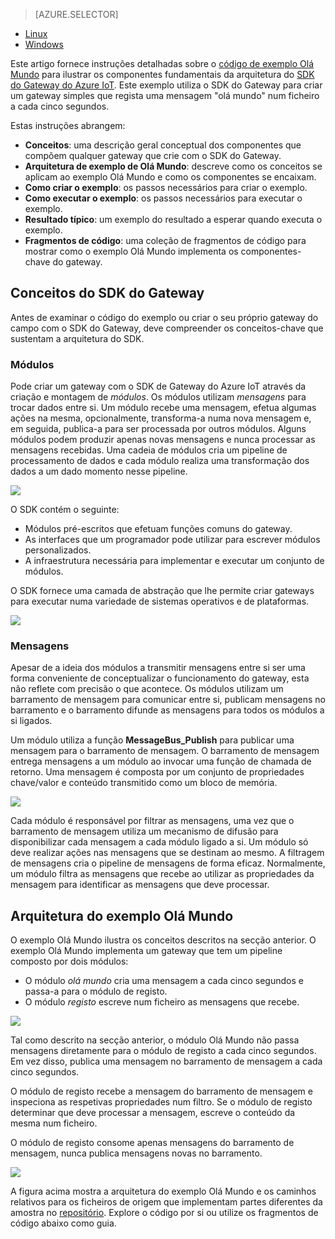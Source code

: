 > [AZURE.SELECTOR]
- [Linux](../articles/iot-hub/iot-hub-linux-gateway-sdk-get-started.md)
- [Windows](../articles/iot-hub/iot-hub-windows-gateway-sdk-get-started.md)

Este artigo fornece instruções detalhadas sobre o [código de exemplo Olá Mundo][lnk-helloworld-sample] para ilustrar os componentes fundamentais da arquitetura do [SDK do Gateway do Azure IoT][lnk-gateway-sdk]. Este exemplo utiliza o SDK do Gateway para criar um gateway simples que regista uma mensagem "olá mundo" num ficheiro a cada cinco segundos.

Estas instruções abrangem:

- **Conceitos**: uma descrição geral conceptual dos componentes que compõem qualquer gateway que crie com o SDK do Gateway.  
- **Arquitetura de exemplo de Olá Mundo**: descreve como os conceitos se aplicam ao exemplo Olá Mundo e como os componentes se encaixam.
- **Como criar o exemplo**: os passos necessários para criar o exemplo.
- **Como executar o exemplo**: os passos necessários para executar o exemplo. 
- **Resultado típico**: um exemplo do resultado a esperar quando executa o exemplo.
- **Fragmentos de código**: uma coleção de fragmentos de código para mostrar como o exemplo Olá Mundo implementa os componentes-chave do gateway.

## Conceitos do SDK do Gateway

Antes de examinar o código do exemplo ou criar o seu próprio gateway do campo com o SDK do Gateway, deve compreender os conceitos-chave que sustentam a arquitetura do SDK.

### Módulos

Pode criar um gateway com o SDK de Gateway do Azure IoT através da criação e montagem de *módulos*. Os módulos utilizam *mensagens* para trocar dados entre si. Um módulo recebe uma mensagem, efetua algumas ações na mesma, opcionalmente, transforma-a numa nova mensagem e, em seguida, publica-a para ser processada por outros módulos. Alguns módulos podem produzir apenas novas mensagens e nunca processar as mensagens recebidas. Uma cadeia de módulos cria um pipeline de processamento de dados e cada módulo realiza uma transformação dos dados a um dado momento nesse pipeline.

![][1]
 
O SDK contém o seguinte:

- Módulos pré-escritos que efetuam funções comuns do gateway.
- As interfaces que um programador pode utilizar para escrever módulos personalizados.
- A infraestrutura necessária para implementar e executar um conjunto de módulos.

O SDK fornece uma camada de abstração que lhe permite criar gateways para executar numa variedade de sistemas operativos e de plataformas.

![][2]

### Mensagens

Apesar de a ideia dos módulos a transmitir mensagens entre si ser uma forma conveniente de conceptualizar o funcionamento do gateway, esta não reflete com precisão o que acontece. Os módulos utilizam um barramento de mensagem para comunicar entre si, publicam mensagens no barramento e o barramento difunde as mensagens para todos os módulos a si ligados.

Um módulo utiliza a função **MessageBus_Publish** para publicar uma mensagem para o barramento de mensagem. O barramento de mensagem entrega mensagens a um módulo ao invocar uma função de chamada de retorno. Uma mensagem é composta por um conjunto de propriedades chave/valor e conteúdo transmitido como um bloco de memória.

![][3]

Cada módulo é responsável por filtrar as mensagens, uma vez que o barramento de mensagem utiliza um mecanismo de difusão para disponibilizar cada mensagem a cada módulo ligado a si. Um módulo só deve realizar ações nas mensagens que se destinam ao mesmo. A filtragem de mensagens cria o pipeline de mensagens de forma eficaz. Normalmente, um módulo filtra as mensagens que recebe ao utilizar as propriedades da mensagem para identificar as mensagens que deve processar.

## Arquitetura do exemplo Olá Mundo

O exemplo Olá Mundo ilustra os conceitos descritos na secção anterior. O exemplo Olá Mundo implementa um gateway que tem um pipeline composto por dois módulos:

-   O módulo *olá mundo* cria uma mensagem a cada cinco segundos e passa-a para o módulo de registo.
-   O módulo *registo* escreve num ficheiro as mensagens que recebe.

![][4]

Tal como descrito na secção anterior, o módulo Olá Mundo não passa mensagens diretamente para o módulo de registo a cada cinco segundos. Em vez disso, publica uma mensagem no barramento de mensagem a cada cinco segundos.

O módulo de registo recebe a mensagem do barramento de mensagem e inspeciona as respetivas propriedades num filtro. Se o módulo de registo determinar que deve processar a mensagem, escreve o conteúdo da mesma num ficheiro.

O módulo de registo consome apenas mensagens do barramento de mensagem, nunca publica mensagens novas no barramento.

![][5]

A figura acima mostra a arquitetura do exemplo Olá Mundo e os caminhos relativos para os ficheiros de origem que implementam partes diferentes da amostra no [repositório][lnk-gateway-sdk]. Explore o código por si ou utilize os fragmentos de código abaixo como guia.

<!-- Images -->
[1]: media/iot-hub-gateway-sdk-getstarted-selector/modules.png
[2]: media/iot-hub-gateway-sdk-getstarted-selector/modules_2.png
[3]: media/iot-hub-gateway-sdk-getstarted-selector/messages_1.png
[4]: media/iot-hub-gateway-sdk-getstarted-selector/high_level_architecture.png
[5]: media/iot-hub-gateway-sdk-getstarted-selector/detailed_architecture.png

<!-- Links -->
[lnk-helloworld-sample]: https://github.com/Azure/azure-iot-gateway-sdk/tree/master/samples/hello_world
[lnk-gateway-sdk]: https://github.com/Azure/azure-iot-gateway-sdk

<!--HONumber=Sep16_HO3-->


